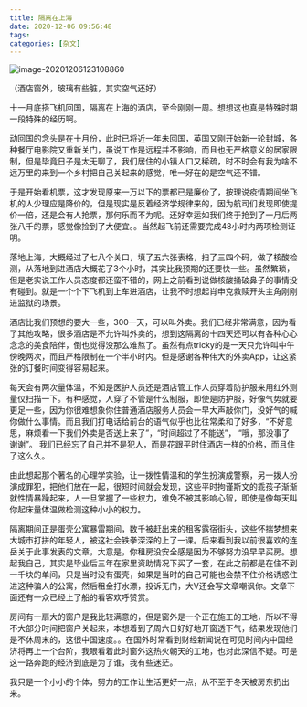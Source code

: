 ```yaml
---
title: 隔离在上海
date: 2020-12-06 09:56:48
tags:
categories: [杂文]
---
```


![image-20201206123108860](https://tva1.sinaimg.cn/large/0081Kckwgy1gle0z0o6naj31400u0kjd.jpg)

（酒店窗外，玻璃有些脏，其实空气还好）

十一月底搭飞机回国，隔离在上海的酒店，至今刚刚一周。想想这也真是特殊时期一段特殊的经历啊。

<!--more-->

动回国的念头是在十月份，此时已将近一年未回国，英国又刚开始新一轮封城，各种餐厅电影院又重新关门，虽说工作是远程并不影响，而且也无严格意义的居家限制，但是毕竟日子是太无聊了，我们居住的小镇人口又稀疏，时不时会有我为啥不远万里的来到一个乡村把自己关起来的感觉，唯一好在的是空气还不错。

于是开始看机票，这才发现原来一万以下的票都已是廉价了，按理说疫情期间坐飞机的人少理应是降价的，但是现实是反着经济学规律来的，因为航司们发现即使提价一倍，还是会有人抢票，那何乐而不为呢。还好幸运如我们终于抢到了一月后两张八千的票，感觉像捡到了大便宜。。当然起飞前还需要完成48小时内两项检测证明。

落地上海，大概经过了七八个关口，填了五六张表格，扫了三四个码，做了核酸检测，从落地到进酒店大概花了3个小时，其实比我预期的还要快一些。虽然繁琐，但是老实说工作人员态度都还蛮不错的，网上之前看到说做核酸捅破鼻子的事情没有碰到。就是一个个下飞机到上车进酒店，让我不时想起肖申克救赎开头主角刚刚进监狱的场景。

酒店比我们预想的要大一些，300一天，可以叫外卖。我们已经非常满意，因为看了其他攻略，很多酒店是不允许叫外卖的，想到这隔离的十四天还可以有各种心心念念的美食陪伴，倒也觉得没那么难熬了。虽然有点tricky的是一天只允许叫中午傍晚两次，而且严格限制在一个半小时内。但是感谢各种伟大的外卖App，让这紧张的订餐时间变得容易起来。

每天会有两次量体温，不知是医护人员还是酒店管工作人员穿着防护服来用红外测量仪扫描一下。有种感觉，人穿了不管是什么制服，即使是防护服，好像气势就要更足一些，因为你很难想象你住普通酒店服务人员会一早大声敲你门，没好气的喊你做什么事情。而且我们打电话给前台的语气似乎也比往常柔和了好多，“不好意思，麻烦看一下我们外卖是否送上来了”，“时间超过了不能送”， “哦，那没事了谢谢”。 我们已经忘了自己并不是犯人，而是花跟平时住酒店一样的价格，而且住了这么久。

由此想起那个著名的心理学实验，让一拨性情温和的学生扮演成警察，另一拨人扮演成罪犯，把他们放在一起，很短时间就会发现，这些平时拘谨斯文的乖孩子渐渐就性情暴躁起来，人一旦掌握了一些权力，难免不被其影响心智，即使是像每天叫你起床量体温做检测这种小小的权力。

隔离期间正是蛋壳公寓暴雷期间，数千被赶出来的租客露宿街头，这些怀揣梦想来大城市打拼的年轻人，被这社会铁拳深深的上了一课。后来看到我以前很喜欢的连岳关于此事发表的文章，大意是，你租房没安全感是因为不够努力没早早买房。想起我自己，其实是毕业后三年在家里资助情况下买了一套，在此之前都是在住不到一千块的单间，只是当时没有蛋壳，如果是当时的自己可能也会禁不住价格诱惑住进这种骗人的公寓，然后租金打水漂，投诉无门，大V还会写文章嘲讽你。文章下面还有一众已经上了船的看客欢呼赞赏。

房间有一扇大的窗户是我比较满意的，但是窗外是一个正在施工的工地，所以不得不大部分时间把窗户关起来，本想着到了周六日好好地开窗透下气，结果发现他们是不休周末的，这很中国速度。。在国外时常看到财经新闻说在可见时间内中国经济将再上一个台阶，我眼看着此时窗外这热火朝天的工地，也对此深信不疑。可是这一路奔跑的经济到底是为了谁，我有些迷茫。

我只是一个小小的个体，努力的工作让生活更好一点，从不至于冬天被房东扔出来。




